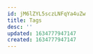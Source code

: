 ```yaml
---
id: jM6lZYL5sczLNFqYa4uZw
title: Tags
desc: ''
updated: 1634777947147
created: 1634777947147
---
```



